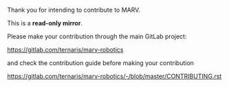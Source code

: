 Thank you for intending to contribute to MARV.

This is a **read-only mirror**.

Please make your contribution through the main GitLab project:

https://gitlab.com/ternaris/marv-robotics

and check the contribution guide before making your contribution

https://gitlab.com/ternaris/marv-robotics/-/blob/master/CONTRIBUTING.rst
